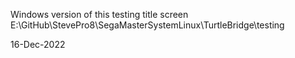 Windows version of this testing title screen
E:\GitHub\StevePro8\SegaMasterSystemLinux\TurtleBridge\testing

16-Dec-2022